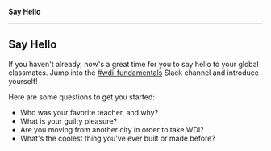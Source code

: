 **Say Hello**

---

## Say Hello

If you haven't already, now's a great time for you to say hello to your global classmates. Jump into the [#wdi-fundamentals](https://ga-students.slack.com/messages/wdi-fundamentals/) Slack channel and introduce yourself!

Here are some questions to get you started:

- Who was your favorite teacher, and why?
- What is your guilty pleasure?
- Are you moving from another city in order to take WDI?
- What's the coolest thing you've ever built or made before?
